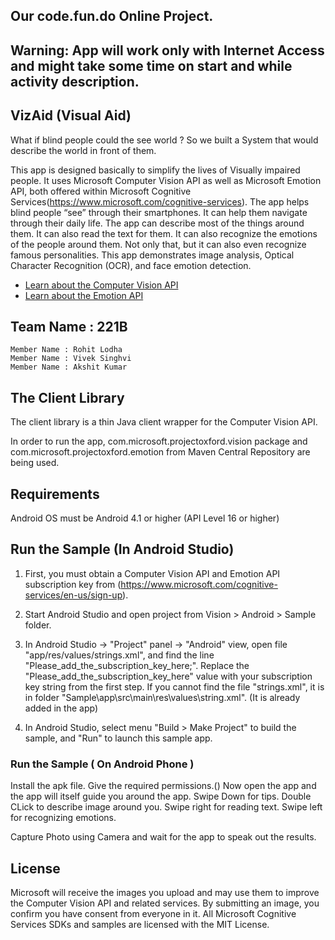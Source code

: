 ## Our code.fun.do Online Project.

## Warning: App will work only with Internet Access and might take some time on start and while activity description.


## VizAid  (Visual Aid)
What if blind people could the see world ?
So we built a System that would describe the world in front of them.

This app is designed basically to simplify the lives of Visually impaired people. It uses Microsoft Computer Vision API as well as Microsoft Emotion API, both offered within Microsoft Cognitive Services(https://www.microsoft.com/cognitive-services). The app helps blind people “see” through their smartphones. It can help them navigate through their daily life. The app can describe most of the things around them. It can also read the text for them. It can also recognize the emotions of the people around them. Not only that, but it can also even recognize famous personalities. This app demonstrates image analysis, Optical Character Recognition (OCR), and face emotion detection.

* [Learn about the Computer Vision API](https://www.microsoft.com/cognitive-services/en-us/computer-vision-api)
* [Learn about the Emotion API](https://www.microsoft.com/cognitive-services/en-us/emotion-api)

## Team Name : 221B
	Member Name : Rohit Lodha
	Member Name : Vivek Singhvi
	Member Name : Akshit Kumar

## The Client Library
The client library is a thin Java client wrapper for the Computer Vision API.

In order to run the app, com.microsoft.projectoxford.vision package and com.microsoft.projectoxford.emotion from Maven Central Repository are being used.


## Requirements
Android OS must be Android 4.1 or higher (API Level 16 or higher)

## Run the Sample (In Android Studio)
1. First, you must obtain a Computer Vision API and Emotion API subscription key from (<https://www.microsoft.com/cognitive-services/en-us/sign-up>).

2.  Start Android Studio and open project from Vision \> Android \> Sample folder.

3.  In Android Studio -\> "Project" panel -\> "Android" view, open file
    "app/res/values/strings.xml", and find the line
    "Please\_add\_the\_subscription\_key\_here;". Replace the
    "Please\_add\_the\_subscription\_key\_here" value with your subscription key
    string from the first step. If you cannot find the file "strings.xml", it is
    in folder "Sample\app\src\main\res\values\string.xml".
    (It is already added in the app)

4.  In Android Studio, select menu "Build \> Make Project" to build the sample, and "Run" to launch this sample app.



### Run the Sample ( On Android Phone )
Install the apk file.
Give the required permissions.()
Now open the app and the app will itself guide you around the app.
Swipe Down for tips.
Double CLick to describe image around you.
Swipe right for reading text.
Swipe left for recognizing emotions.

Capture Photo using Camera and wait for the app to speak out the results.

## License

Microsoft will receive the images you upload and may use them to improve the Computer Vision
API and related services. By submitting an image, you confirm you have consent
from everyone in it.
All Microsoft Cognitive Services SDKs and samples are licensed with the MIT License.
